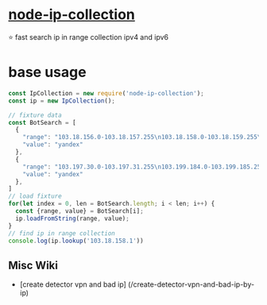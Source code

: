 # [node-ip-collection](https://www.npmjs.com/package/node-ip-collection)
⭐ fast search ip in range collection ipv4 and ipv6

# base usage
```js
const IpCollection = new require('node-ip-collection');
const ip = new IpCollection();

// fixture data
const BotSearch = [
  {
    "range": "103.18.156.0-103.18.157.255\n103.18.158.0-103.18.159.255\n103.197.28.0-103.197.29.255",
    "value": "yandex"
  },
  {
    "range": "103.197.30.0-103.197.31.255\n103.199.184.0-103.199.185.255",
    "value": "yandex"
  },
]
// load fixture
for(let index = 0, len = BotSearch.length; i < len; i++) {
  const {range, value} = BotSearch[i];
  ip.loadFromString(range, value);
}
// find ip in range collection
console.log(ip.lookup('103.18.158.1'))
```


## Misc Wiki
* [create detector vpn and bad ip] (/create-detector-vpn-and-bad-ip-by-ip)
